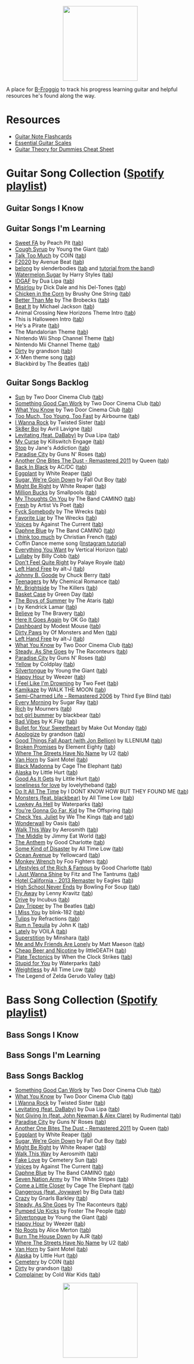 <p align="center">
    <img src="https://media.giphy.com/media/MDyNeU3fIpVJPB8gyd/giphy.gif" width="200">
</p>

A place for [B-Froggio](https://bfrogg.io) to track his progress learning guitar and helpful resources he's found along the way.

# Resources

- [Guitar Note Flashcards](https://musicards.net/music_flash_cards/read_guitar_notes.html)
- [Essential Guitar Scales](https://www.fender.com/articles/how-to/5-essential-guitar-scales-for-beginners)
- [Guitar Theory for Dummies Cheat Sheet](https://www.dummies.com/art-center/music/guitar/guitar-theory-for-dummies-cheat-sheet/)

# Guitar Song Collection ([Spotify playlist](https://open.spotify.com/playlist/720tO9EFSrf8DqXsNrNGbt?si=36G3s4OWTn-qkDMgn4Cjow))

## Guitar Songs I Know

## Guitar Songs I'm Learning

- [Sweet FA](https://open.spotify.com/track/4fY6EU3jUQQISiUR8DLXuM?si=dVFwBf2lQHW1xfd-N6kX5w) by Peach Pit ([tab](https://tabs.ultimate-guitar.com/tab/peach-pit/sweet-fa-official-2667645))
- [Cough Syrup](https://open.spotify.com/track/1UqhkbzB1kuFwt2iy4h29Q?si=n4eSPleuSbW7Ke3kSiqelg) by Young the Giant ([tab](https://tabs.ultimate-guitar.com/tab/young-the-giant/cough-syrup-official-2574357))
- [Talk Too Much](https://open.spotify.com/track/4djIFfof5TpbSGRZUpsTXq?si=30gGNzC6RM6QyE2y3SHDfw) by COIN ([tab](https://tabs.ultimate-guitar.com/tab/coin/talk-too-much-official-2573376))
- [F2020](https://open.spotify.com/track/7opTGnWVJcm1e5mWWOldpg?si=F2XBb4C7QV-pT_jYZmcyOQ) by Avenue Beat ([tab](https://tabs.ultimate-guitar.com/tab/avenue-beat/f2020-tabs-3248300))
- [belong](https://open.spotify.com/track/33n1o7mzohXiCzS6Rr5q2E?si=UD_Ycm0jTXKBgCLh_tf3vg) by slenderbodies ([tab](https://www.ultimate-guitar.com/search.php?title=slenderbodies+belong) and [tutorial from the band](https://m.youtube.com/watch?v=Z6pWYw486ak))
- [Watermelon Sugar](https://open.spotify.com/track/6UelLqGlWMcVH1E5c4H7lY?si=up8rGBAjTO-4ZiYHGXP58Q) by Harry Styles ([tab](https://tabs.ultimate-guitar.com/tab/harry-styles/watermelon-sugar-chords-2895911))
- [IDGAF](https://open.spotify.com/track/76cy1WJvNGJTj78UqeA5zr?si=DCq9gHhmRCOso-UfztDWFA) by Dua Lipa ([tab](https://tabs.ultimate-guitar.com/tab/dua-lipa/idgaf-official-2396253))
- [Misirlou](https://open.spotify.com/track/1p791U7Bx5PmvCwucN4PQN?si=GZvYWNVBR-KKbJCHgjm2Jg) by Dick Dale and his Del-Tones ([tab](https://tabs.ultimate-guitar.com/tab/dick-dale/misirlou-guitar-pro-217252))
- [Chicken in the Corn](https://open.spotify.com/track/2FSU73aYJ7awcgDbL9eAQ7?si=_9LK7-dBSyCxzb7SF2Qhqw) by Brushy One String ([tab](https://tabs.ultimate-guitar.com/tab/brushy-one-string/chicken-in-the-corn-guitar-pro-2747610))
- [Better Than Me](https://open.spotify.com/track/2ACs0dJwkSsvNZvEbvFurK?si=WYJ8eIjxQriM4MpA1AMMQQ) by The Brobecks ([tab](https://tabs.ultimate-guitar.com/tab/the-brobecks/better-than-me-chords-860284))
- [Beat It](https://open.spotify.com/track/1OOtq8tRnDM8kG2gqUPjAj?si=7xmF6vovRRmZrgbccVKLhw) by Michael Jackson ([tab](https://tabs.ultimate-guitar.com/tab/michael-jackson/beat-it-tabs-1707893))
- Animal Crossing New Horizons Theme Intro ([tab](https://tabs.ultimate-guitar.com/tab/misc-computer-games/animal-crossing-new-horizons-theme-tabs-3177260))
- This is Halloween Intro ([tab](https://tabs.ultimate-guitar.com/tab/danny-elfman/this-is-halloween-tabs-130271))
- He's a Pirate ([tab](https://tabs.ultimate-guitar.com/tab/misc-soundtrack/pirates-of-the-caribbean-hes-a-pirate-guitar-pro-710490))
- The Mandalorian Theme ([tab](https://tabs.ultimate-guitar.com/tab/misc-television/the-mandalorian-main-theme-tabs-2917766))
- Nintendo Wii Shop Channel Theme ([tab](https://tabs.ultimate-guitar.com/tab/misc-computer-games/nintendo-wii-shop-channel-theme-tabs-2316743))
- Nintendo Mii Channel Theme ([tab](https://tabs.ultimate-guitar.com/tab/misc-computer-games/nintendo-wii-mii-channel-theme-guitar-pro-1471989))
- [Dirty](https://open.spotify.com/track/3MTfE3Mo3lfwAymYLU2luX?si=ObpFqTISRD-0O-wYa8-fIw) by grandson ([tab](https://tabs.ultimate-guitar.com/tab/grandson/dirty-chords-3349028))
- X-Men theme song ([tab](https://tabs.ultimate-guitar.com/tab/misc-cartoons/x-men-theme-guitar-pro-572541))
- Blackbird by The Beatles ([tab](https://tabs.ultimate-guitar.com/tab/the-beatles/blackbird-official-2093927))

## Guitar Songs Backlog

- [Sun](https://open.spotify.com/track/5saMo1BtSHW111VrurVHe8) by Two Door Cinema Club ([tab](https://www.ultimate-guitar.com/search.php?title=Two+Door+Cinema+Club+Sun))
- [Something Good Can Work](https://open.spotify.com/track/5yDX0yhtLyf0zEXEqXqyAa) by Two Door Cinema Club ([tab](https://www.ultimate-guitar.com/search.php?title=Two+Door+Cinema+Club+Something+Good+Can+Work))
- [What You Know](https://open.spotify.com/track/3UjtIALeg72qmJiKPWBvM3) by Two Door Cinema Club ([tab](https://www.ultimate-guitar.com/search.php?title=Two+Door+Cinema+Club+What+You+Know))
- [Too Much, Too Young, Too Fast](https://open.spotify.com/track/6fhpnwCBLVamyD7gkZhXjt) by Airbourne ([tab](https://www.ultimate-guitar.com/search.php?title=Airbourne+Too+Much,+Too+Young,+Too+Fast))
- [I Wanna Rock](https://open.spotify.com/track/70Z9t1qhytWtG4cCmmi7mU) by Twisted Sister ([tab](https://www.ultimate-guitar.com/search.php?title=Twisted+Sister+I+Wanna+Rock))
- [Sk8er Boi](https://open.spotify.com/track/00Mb3DuaIH1kjrwOku9CGU) by Avril Lavigne ([tab](https://www.ultimate-guitar.com/search.php?title=Avril+Lavigne+Sk8er+Boi))
- [Levitating (feat. DaBaby)](https://open.spotify.com/track/6OqrJqDMu15AGJHJazg9Nr) by Dua Lipa ([tab](https://www.ultimate-guitar.com/search.php?title=Dua+Lipa+Levitating+(feat.+DaBaby)))
- [My Curse](https://open.spotify.com/track/5fodi5z7BngUgku13WtF81) by Killswitch Engage ([tab](https://www.ultimate-guitar.com/search.php?title=Killswitch+Engage+My+Curse))
- [Stop](https://open.spotify.com/track/7F0dwqgKzlaIRrngChBRAc) by Jane&#39;s Addiction ([tab](https://www.ultimate-guitar.com/search.php?title=Jane&#39;s+Addiction+Stop))
- [Paradise City](https://open.spotify.com/track/6eN1f9KNmiWEhpE2RhQqB5) by Guns N&#39; Roses ([tab](https://www.ultimate-guitar.com/search.php?title=Guns+N&#39;+Roses+Paradise+City))
- [Another One Bites The Dust - Remastered 2011](https://open.spotify.com/track/57JVGBtBLCfHw2muk5416J) by Queen ([tab](https://www.ultimate-guitar.com/search.php?title=Queen+Another+One+Bites+The+Dust+-+Remastered+2011))
- [Back In Black](https://open.spotify.com/track/08mG3Y1vljYA6bvDt4Wqkj) by AC/DC ([tab](https://www.ultimate-guitar.com/search.php?title=AC/DC+Back+In+Black))
- [Eggplant](https://open.spotify.com/track/4qgNwAm5F5YUtEgAz3n3fc) by White Reaper ([tab](https://www.ultimate-guitar.com/search.php?title=White+Reaper+Eggplant))
- [Sugar, We&#39;re Goin Down](https://open.spotify.com/track/2TfSHkHiFO4gRztVIkggkE) by Fall Out Boy ([tab](https://www.ultimate-guitar.com/search.php?title=Fall+Out+Boy+Sugar,+We&#39;re+Goin+Down))
- [Might Be Right](https://open.spotify.com/track/5YTDnlr6qzl0XIGCqHP7sx) by White Reaper ([tab](https://www.ultimate-guitar.com/search.php?title=White+Reaper+Might+Be+Right))
- [Million Bucks](https://open.spotify.com/track/6Hx7kdHB9kGdxnw2EwSx2V) by Smallpools ([tab](https://www.ultimate-guitar.com/search.php?title=Smallpools+Million+Bucks))
- [My Thoughts On You](https://open.spotify.com/track/0OkMj0czyhrDCIhOSLFpHK) by The Band CAMINO ([tab](https://www.ultimate-guitar.com/search.php?title=The+Band+CAMINO+My+Thoughts+On+You))
- [Fresh](https://open.spotify.com/track/3joBAxXdN3HFkvvbkxJEwl) by Artist Vs Poet ([tab](https://www.ultimate-guitar.com/search.php?title=Artist+Vs+Poet+Fresh))
- [Fvck Somebody](https://open.spotify.com/track/1GU6oaDhWaypMzfP51BYKo) by The Wrecks ([tab](https://www.ultimate-guitar.com/search.php?title=The+Wrecks+Fvck+Somebody))
- [Favorite Liar](https://open.spotify.com/track/1scwknKtBQpreYy6MSoJqJ) by The Wrecks ([tab](https://www.ultimate-guitar.com/search.php?title=The+Wrecks+Favorite+Liar))
- [Voices](https://open.spotify.com/track/7JzWz4mgrthdmX52b0Z7mz) by Against The Current ([tab](https://www.ultimate-guitar.com/search.php?title=Against+The+Current+Voices))
- [Daphne Blue](https://open.spotify.com/track/2FhJvFKyZng57iVQmFayVw) by The Band CAMINO ([tab](https://www.ultimate-guitar.com/search.php?title=The+Band+CAMINO+Daphne+Blue))
- [i think too much](https://open.spotify.com/track/6wFqLYmiXyGvprbWa4ogm8) by Christian French ([tab](https://www.ultimate-guitar.com/search.php?title=Christian+French+i+think+too+much))
- Coffin Dance meme song ([Instagram tutorial](https://www.instagram.com/p/CHQjHkSH_Da/?igshid=16a6e249ztw49))
- [Everything You Want](https://open.spotify.com/track/4cKGldbhGJniI8BrB3K6tb?si=NGkL4_bMQrGVlwMCimS9eg) by Vertical Horizon ([tab](https://www.ultimate-guitar.com/search.php?title=Vertical+Horizon+Everything+You+Want))
- [Lullaby](https://open.spotify.com/track/2objgary7lTlPrbuv8V84t?si=OWm2Od4QRmq0KzLaRi3_Aw) by Billy Cobb ([tab](https://www.ultimate-guitar.com/search.php?title=Billy+Cobb+Lullaby))
- [Don&#39;t Feel Quite Right](https://open.spotify.com/track/0Snvra2e8WNFin18njZ4G2?si=PChJ98G_Trq1xzSAkCgDGg) by Palaye Royale ([tab](https://www.ultimate-guitar.com/search.php?title=Palaye+Royale+Don&#39;t+Feel+Quite+Right))
- [Left Hand Free](https://open.spotify.com/track/4iEOVEULZRvmzYSZY2ViKN?si=wc00FKsgSp6ZxoG5amAoBQ) by alt-J ([tab](https://www.ultimate-guitar.com/search.php?title=alt-J+Left+Hand+Free))
- [Johnny B. Goode](https://open.spotify.com/track/2QfiRTz5Yc8DdShCxG1tB2?si=qbQ6xhO3SPatGF_-LYxVjQ) by Chuck Berry ([tab](https://www.ultimate-guitar.com/search.php?title=Chuck+Berry+Johnny+B.+Goode))
- [Teenagers](https://open.spotify.com/track/7j31rVgGX9Q2blT92VBEA0?si=T7WadN4PTNKO0kDUBV26fw) by My Chemical Romance ([tab](https://www.ultimate-guitar.com/search.php?title=My+Chemical+Romance+Teenagers))
- [Mr. Brightside](https://open.spotify.com/track/7oK9VyNzrYvRFo7nQEYkWN?si=icEQE3U1TAeg0eBppIK-YQ) by The Killers ([tab](https://www.ultimate-guitar.com/search.php?title=The+Killers+Mr.+Brightside))
- [Basket Case](https://open.spotify.com/track/6L89mwZXSOwYl76YXfX13s?si=f0BoIeJoSmO6WWSz9qFQtA) by Green Day ([tab](https://www.ultimate-guitar.com/search.php?title=Green+Day+Basket+Case))
- [The Boys of Summer](https://open.spotify.com/track/5BmagRD7Thki6O1zZwbxBy?si=-IobpV_xTJ2AuDm2HTNT5g) by The Ataris ([tab](https://www.ultimate-guitar.com/search.php?title=The+Ataris+The+Boys+of+Summer))
- [i](https://open.spotify.com/track/7wdzLe2Gsx1RGqbvYZHASz?si=rwQHZiA6RRWYkq4BEJsC2Q) by Kendrick Lamar ([tab](https://www.ultimate-guitar.com/search.php?title=Kendrick+Lamar+i))
- [Believe](https://open.spotify.com/track/4Wvr1YaxNsCujq77dKujys?si=2-vKGSJ7SKe7l31jsuHo2Q) by The Bravery ([tab](https://www.ultimate-guitar.com/search.php?title=The+Bravery+Believe))
- [Here It Goes Again](https://open.spotify.com/track/1pHP4JeQV9wDx87D6qH9hD?si=5a9TdFu1RRuQ9wf0VgB39g) by OK Go ([tab](https://www.ultimate-guitar.com/search.php?title=OK+Go+Here+It+Goes+Again))
- [Dashboard](https://open.spotify.com/track/0Fe3WxeO6lZZxj7ytvbDUh?si=LzgSNvBkTO26t2gBDgybsg) by Modest Mouse ([tab](https://www.ultimate-guitar.com/search.php?title=Modest+Mouse+Dashboard))
- [Dirty Paws](https://open.spotify.com/track/1hxq7kWQnwdhxgpEugBMGk?si=syPMBBXFQA-jlDlmcqJ-aQ) by Of Monsters and Men ([tab](https://www.ultimate-guitar.com/search.php?title=Of+Monsters+and+Men+Dirty+Paws))
- [Left Hand Free](https://open.spotify.com/track/4NwJWJ7rIZBnv8TwNRhGG2?si=3_uzMG-SSjmVhAH5xPXcYQ) by alt-J ([tab](https://www.ultimate-guitar.com/search.php?title=alt-J+Left+Hand+Free))
- [What You Know](https://open.spotify.com/track/7oRgM9AfaDq0rm4ovEVYqG?si=rNpLL5TuRs-FfgF_Zgqs-Q) by Two Door Cinema Club ([tab](https://www.ultimate-guitar.com/search.php?title=Two+Door+Cinema+Club+What+You+Know))
- [Steady, As She Goes](https://open.spotify.com/track/2zk1COXk7NaAaDW1KWMuio?si=eyNKdgcLQ2OQoQQ8SJfD4Q) by The Raconteurs ([tab](https://www.ultimate-guitar.com/search.php?title=The+Raconteurs+Steady,+As+She+Goes))
- [Paradise City](https://open.spotify.com/track/5Fz2wrKAjhKpWeTwvE1Ct3?si=-8TjRH4LTmOE1ru7TyqRrg) by Guns N&#39; Roses ([tab](https://www.ultimate-guitar.com/search.php?title=Guns+N&#39;+Roses+Paradise+City))
- [Yellow](https://open.spotify.com/track/3AJwUDP919kvQ9QcozQPxg?si=JlarEVXLTTijPyQZ5ypNZQ) by Coldplay ([tab](https://www.ultimate-guitar.com/search.php?title=Coldplay+Yellow))
- [Silvertongue](https://open.spotify.com/track/0yTJtxZJ5VLfBEHhiNUNeY?si=tQ68Y8AbSjiOLyerxdvVgA) by Young the Giant ([tab](https://www.ultimate-guitar.com/search.php?title=Young+the+Giant+Silvertongue))
- [Happy Hour](https://open.spotify.com/track/6ILpnOUHollfHp4xWH7nqV?si=-qDp57VdRh2YuZppRZcEZw) by Weezer ([tab](https://www.ultimate-guitar.com/search.php?title=Weezer+Happy+Hour))
- [I Feel Like I&#39;m Drowning](https://open.spotify.com/track/42zJqS8TW1Lpsa186of3OY?si=4oTyySn8R5-wU-iHRwVhRg) by Two Feet ([tab](https://www.ultimate-guitar.com/search.php?title=Two+Feet+I+Feel+Like+I&#39;m+Drowning))
- [Kamikaze](https://open.spotify.com/track/3YQ96qkxiEwTLwgu2Izcmq?si=lSV7CiEtQ_G06bmKu_ymaw) by WALK THE MOON ([tab](https://www.ultimate-guitar.com/search.php?title=WALK+THE+MOON+Kamikaze))
- [Semi-Charmed Life - Remastered 2006](https://open.spotify.com/track/6xHPWNQoObebyt5mhnFuf2?si=HfFrKJ6aRtCFWKvDT4lROQ) by Third Eye Blind ([tab](https://www.ultimate-guitar.com/search.php?title=Third+Eye+Blind+Semi-Charmed+Life+-+Remastered+2006))
- [Every Morning](https://open.spotify.com/track/2ouURa1AIXp3AvkS52Jry5?si=rPeVCs26St2AvYCFnUb85A) by Sugar Ray ([tab](https://www.ultimate-guitar.com/search.php?title=Sugar+Ray+Every+Morning))
- [Rich](https://open.spotify.com/track/59emGJDCTWRSBcMEG9M29f?si=fviqJefIQZKPMp_cBlNJXw) by Mourners ([tab](https://www.ultimate-guitar.com/search.php?title=Mourners+Rich))
- [hot girl bummer](https://open.spotify.com/track/7aiClxsDWFRQ0Kzk5KI5ku?si=bR7XJ8ntQeerbzqYE7GzFA) by blackbear ([tab](https://www.ultimate-guitar.com/search.php?title=blackbear+hot+girl+bummer))
- [Bad Vibes](https://open.spotify.com/track/0POuQCMT4zyRzB2MjbzVaI?si=qBpxd4UCTeqbIFaxoTt1BA) by K.Flay ([tab](https://www.ultimate-guitar.com/search.php?title=K.Flay+Bad+Vibes))
- [Bullet for Your Sweetheart](https://open.spotify.com/track/4Z4EeEBGhvcoBwQmHIl0km?si=kQnNNvp9T56GY_ukz2uXow) by Make Out Monday ([tab](https://www.ultimate-guitar.com/search.php?title=Make+Out+Monday+Bullet+for+Your+Sweetheart))
- [Apologize](https://open.spotify.com/track/1JG8pJ7G8qJiy98DzCBL2E?si=GsJzD9KGRuWZ6q_hHR-zwQ) by grandson ([tab](https://www.ultimate-guitar.com/search.php?title=grandson+Apologize))
- [Good Things Fall Apart (with Jon Bellion)](https://open.spotify.com/track/3LxG9HkMMFP0MZuiw3O2rF?si=YJKTGNCaTTGOWJaDJTDJ-g) by ILLENIUM ([tab](https://www.ultimate-guitar.com/search.php?title=ILLENIUM+Good+Things+Fall+Apart+(with+Jon+Bellion)))
- [Broken Promises](https://open.spotify.com/track/2YnvR7uhlWpPdYUn1eR25y?si=tAAp6V82QbS5YY97drykLg) by Element Eighty ([tab](https://www.ultimate-guitar.com/search.php?title=Element+Eighty+Broken+Promises))
- [Where The Streets Have No Name](https://open.spotify.com/track/2TlXPShOrPn4K51fP0Fykd?si=G9yeuQFfQkWG9XjjEn9X0w) by U2 ([tab](https://www.ultimate-guitar.com/search.php?title=U2+Where+The+Streets+Have+No+Name))
- [Van Horn](https://open.spotify.com/track/4UgLRXh1z9NorzrdawpIgj?si=MtnZGW2nT1-Zp5hbz8E4_w) by Saint Motel ([tab](https://www.ultimate-guitar.com/search.php?title=Saint+Motel+Van+Horn))
- [Black Madonna](https://open.spotify.com/track/4Y6GIje3GErVRIq1Ff5BJq?si=dl71qlk-S0alF8Qp-1ezNg) by Cage The Elephant ([tab](https://www.ultimate-guitar.com/search.php?title=Cage+The+Elephant+Black+Madonna))
- [Alaska](https://open.spotify.com/track/0sSoNYwZLoE4gLAKIG4uYL?si=7rqKJ1miS8aXGVJWvjiY3g) by Little Hurt ([tab](https://www.ultimate-guitar.com/search.php?title=Little+Hurt+Alaska))
- [Good As It Gets](https://open.spotify.com/track/79HFFYAPOd80mvfOkwDv1n?si=dFI3fvwGRSO69kkTWMGbvw) by Little Hurt ([tab](https://www.ultimate-guitar.com/search.php?title=Little+Hurt+Good+As+It+Gets))
- [loneliness for love](https://open.spotify.com/track/5Kth6cQqMCY9HSo0GbhjUF?si=sdJWgzIYRCaBrrprSyzcQw) by lovelytheband ([tab](https://www.ultimate-guitar.com/search.php?title=lovelytheband+loneliness+for+love))
- [Do It All The Time](https://open.spotify.com/track/14ny3vlL25p6Vix2Sb8k1b?si=mW6Ly1DuTSCdo5KqKxYaPA) by I DONT KNOW HOW BUT THEY FOUND ME ([tab](https://www.ultimate-guitar.com/search.php?title=I+DONT+KNOW+HOW+BUT+THEY+FOUND+ME+Do+It+All+The+Time))
- [Monsters (feat. blackbear)](https://open.spotify.com/track/0tyR7Bu9P086aWBFZ4QJoo?si=4fbzn6ooQWCg08hB2_9Rnw) by All Time Low ([tab](https://www.ultimate-guitar.com/search.php?title=All+Time+Low+Monsters+(feat.+blackbear)))
- [Lowkey As Hell](https://open.spotify.com/track/1syWM2X9Joy2MdRznIaTil?si=7CXGy7aUQNO4yuna1oF1OQ) by Waterparks ([tab](https://www.ultimate-guitar.com/search.php?title=Waterparks+Lowkey+As+Hell))
- [You&#39;re Gonna Go Far, Kid](https://open.spotify.com/track/6TfBA04WJ3X1d1wXhaCFVT?si=8Z3NzKvmTxq2hx4gYBcd7g) by The Offspring ([tab](https://tabs.ultimate-guitar.com/tab/the-offspring/youre-gonna-go-far-kid-official-1942431))
- [Check Yes, Juliet](https://open.spotify.com/track/0wVluBsVAVzBKrqspuCcwR?si=Ur6c59oqS42PZzhSJ93B4g) by We The Kings ([tab](https://tabs.ultimate-guitar.com/tab/we-the-kings/check-yes-juliet-tabs-609373) and [tab](https://tabs.ultimate-guitar.com/tab/we-the-kings/check-yes-juliet-official-2284699))
- [Wonderwall](https://open.spotify.com/track/1qPbGZqppFwLwcBC1JQ6Vr?si=z2pEiPrQQDOqPOqd9aQMoA) by Oasis ([tab](https://tabs.ultimate-guitar.com/tab/oasis/wonderwall-chords-6125))
- [Walk This Way](https://open.spotify.com/track/5SZ6zX4rOrEQferfFC2MfP?si=4XLtdf8BR9KA-pp3bDNPJA) by Aerosmith ([tab](https://tabs.ultimate-guitar.com/tab/aerosmith/walk-this-way-tabs-28524))
- [The Middle](https://open.spotify.com/track/6GG73Jik4jUlQCkKg9JuGO?si=Dy8WUOlhS7O6BwkXbdJgLQ) by Jimmy Eat World ([tab](https://tabs.ultimate-guitar.com/tab/jimmy-eat-world/the-middle-official-1917701))
- [The Anthem](https://open.spotify.com/track/0BRHnOFm6sjxN1i9LJrUDu?si=mlkZ4tQQQcGsuSQrMtAUYA) by Good Charlotte ([tab](https://tabs.ultimate-guitar.com/tab/good-charlotte/the-anthem-official-1911477))
- [Some Kind of Disaster](https://open.spotify.com/track/02lU0Hj680zVexT4GqJJZ4?si=L0spxHi4QqWu7k8ORUqgIA) by All Time Low ([tab](https://tabs.ultimate-guitar.com/tab/all-time-low/some-kind-of-disaster-tabs-2966459))
- [Ocean Avenue](https://open.spotify.com/track/23oxJmDc1V9uLUSmN2LIvx?si=Nk9D8vO5QYyRHCscdbBZxw) by Yellowcard ([tab](https://tabs.ultimate-guitar.com/tab/yellowcard/ocean-avenue-official-1968723))
- [Monkey Wrench](https://open.spotify.com/track/44wXefe8WB9Fd6xwtmAwbR?si=4c3_9GsTSCO1-maQHbtorA) by Foo Fighters ([tab](https://tabs.ultimate-guitar.com/tab/foo-fighters/monkey-wrench-guitar-pro-271468))
- [Lifestyles of the Rich &amp; Famous](https://open.spotify.com/track/2g2a5kDeZexbUTD8abcvm6?si=V7WhoUHyRM6LCt1mjGUxig) by Good Charlotte ([tab](https://tabs.ultimate-guitar.com/tab/good-charlotte/lifestyles-of-the-rich-and-famous-official-2612508))
- [I Just Wanna Shine](https://open.spotify.com/track/4GZ3YCkuH0VvTluVLwUp4g?si=s4RZY1CpQ56JmJhFA3H0WQ) by Fitz and The Tantrums ([tab](https://tabs.ultimate-guitar.com/tab/fitz-and-the-tantrums/i-just-wanna-shine-chords-2833498))
- [Hotel California - 2013 Remaster](https://open.spotify.com/track/40riOy7x9W7GXjyGp4pjAv?si=PVpukrJgRHepzowuhTYZPg) by Eagles ([tab](https://tabs.ultimate-guitar.com/tab/eagles/hotel-california-tabs-14288))
- [High School Never Ends](https://open.spotify.com/track/1bhjMY5O0ZjB41OHcdRH0a?si=fo0dcbSoSp-iNZrOTB3bxg) by Bowling For Soup ([tab](https://tabs.ultimate-guitar.com/tab/bowling-for-soup/high-school-never-ends-official-2208031))
- [Fly Away](https://open.spotify.com/track/1OxcIUqVmVYxT6427tbhDW?si=0szhBU4SQVSh-nEBfyggQQ) by Lenny Kravitz ([tab](https://tabs.ultimate-guitar.com/tab/lenny-kravitz/fly-away-official-1948613))
- [Drive](https://open.spotify.com/track/7nnWIPM5hwE3DaUBkvOIpy?si=yL_ZXWyQRK613JBar-r12g) by Incubus ([tab](https://tabs.ultimate-guitar.com/tab/incubus/drive-official-2152345))
- [Day Tripper](https://open.spotify.com/track/29b2b96jozyD9GPCkOrVLs?si=F-iGIUpCR5SJS_y-AN33Nw) by The Beatles ([tab](https://tabs.ultimate-guitar.com/tab/the-beatles/day-tripper-tabs-60689))
- [I Miss You](https://open.spotify.com/track/1oTo3ijRbaDAtrjJrGAPSw?si=oZfNmDHLQ4KXqoKDKgSqrg) by blink-182 ([tab](https://www.ultimate-guitar.com/search.php?title=blink-182+I+Miss+You))
- [Tulips](https://open.spotify.com/track/2PP0ZyMIHrLVtmHXvg74Cz?si=mh8tJus2T5-kKbrDNiW1DQ) by Refractions ([tab](https://www.ultimate-guitar.com/search.php?title=Refractions+Tulips))
- [Rum n Tequila](https://open.spotify.com/track/3kSmaObYtsjFbusk0HBBuX?si=zNvnP3peQOeKzPT754ZSOQ) by John K ([tab](https://www.ultimate-guitar.com/search.php?title=John+K+Rum+n+Tequila))
- [Lately](https://open.spotify.com/track/4khDuvRnfUs0RFrGnYlWSf?si=CgeD_i91Rtm0sXwWzIO7KQ) by VOILÀ ([tab](https://www.ultimate-guitar.com/search.php?title=VOILÀ+Lately))
- [Superstition](https://open.spotify.com/track/0egrDwMUX1RmdGP90JLmbJ?si=EPbd-6u8TJCiBt1PoOriKQ) by Minshara ([tab](https://www.ultimate-guitar.com/search.php?title=Minshara+Superstition))
- [Me and My Friends Are Lonely](https://open.spotify.com/track/1lLGOHbOgsrJ2tFQYKNK44?si=yzoVqvBGQ5KZ54sCtYhLuA) by Matt Maeson ([tab](https://www.ultimate-guitar.com/search.php?title=Matt+Maeson+Me+and+My+Friends+Are+Lonely))
- [Cheap Beer and Nicotine](https://open.spotify.com/track/134U6Mp1fKxXIKLaSyo2ca?si=GrOBQsdYTemptCkRssS7lA) by littleDEATH ([tab](https://www.ultimate-guitar.com/search.php?title=littleDEATH+Cheap+Beer+and+Nicotine))
- [Plate Tectonics](https://open.spotify.com/track/080IENUoropPZpu1IdqABZ?si=Z0THOVfMQkeOecM6hz9udQ) by When the Clock Strikes ([tab](https://www.ultimate-guitar.com/search.php?title=When+the+Clock+Strikes+Plate+Tectonics))
- [Stupid for You](https://open.spotify.com/track/1N7Aep1OewK9diaN9WbuuR?si=IybUUuOeT9iq3hki3sqyrQ) by Waterparks ([tab](https://tabs.ultimate-guitar.com/tab/waterparks/stupid-for-you-official-2787112))
- [Weightless](https://open.spotify.com/track/0aZJGkkXR3DgaFqo5sB8ot?si=CITC_ix1QzyPIi_jYyEByQ) by All Time Low ([tab](https://www.ultimate-guitar.com/search.php?title=All+Time+Low+Weightless))
- The Legend of Zelda Gerudo Valley ([tab](https://tabs.ultimate-guitar.com/tab/misc-computer-games/the-legend-of-zelda-ocarina-of-time-gerudo-valley-guitar-pro-1194202))

# Bass Song Collection ([Spotify playlist](https://open.spotify.com/playlist/6HLNbCz2enOhrv5FrEYrwp?si=j1FXBwLSQY2vJkGKDpw7UA))

## Bass Songs I Know

## Bass Songs I'm Learning

## Bass Songs Backlog

- [Something Good Can Work](https://open.spotify.com/track/5yDX0yhtLyf0zEXEqXqyAa) by Two Door Cinema Club ([tab](https://www.ultimate-guitar.com/search.php?title=Two+Door+Cinema+Club+Something+Good+Can+Work))
- [What You Know](https://open.spotify.com/track/3UjtIALeg72qmJiKPWBvM3) by Two Door Cinema Club ([tab](https://www.ultimate-guitar.com/search.php?title=Two+Door+Cinema+Club+What+You+Know))
- [I Wanna Rock](https://open.spotify.com/track/70Z9t1qhytWtG4cCmmi7mU) by Twisted Sister ([tab](https://www.ultimate-guitar.com/search.php?title=Twisted+Sister+I+Wanna+Rock))
- [Levitating (feat. DaBaby)](https://open.spotify.com/track/6OqrJqDMu15AGJHJazg9Nr) by Dua Lipa ([tab](https://www.ultimate-guitar.com/search.php?title=Dua+Lipa+Levitating+(feat.+DaBaby)))
- [Not Giving In (feat. John Newman &amp; Alex Clare)](https://open.spotify.com/track/0mq8gFHMpr9Pc1603T7cdS) by Rudimental ([tab](https://www.ultimate-guitar.com/search.php?title=Rudimental+Not+Giving+In+(feat.+John+Newman+&amp;+Alex+Clare)))
- [Paradise City](https://open.spotify.com/track/6eN1f9KNmiWEhpE2RhQqB5) by Guns N&#39; Roses ([tab](https://www.ultimate-guitar.com/search.php?title=Guns+N&#39;+Roses+Paradise+City))
- [Another One Bites The Dust - Remastered 2011](https://open.spotify.com/track/57JVGBtBLCfHw2muk5416J) by Queen ([tab](https://www.ultimate-guitar.com/search.php?title=Queen+Another+One+Bites+The+Dust+-+Remastered+2011))
- [Eggplant](https://open.spotify.com/track/4qgNwAm5F5YUtEgAz3n3fc) by White Reaper ([tab](https://www.ultimate-guitar.com/search.php?title=White+Reaper+Eggplant))
- [Sugar, We&#39;re Goin Down](https://open.spotify.com/track/2TfSHkHiFO4gRztVIkggkE) by Fall Out Boy ([tab](https://www.ultimate-guitar.com/search.php?title=Fall+Out+Boy+Sugar,+We&#39;re+Goin+Down))
- [Might Be Right](https://open.spotify.com/track/5YTDnlr6qzl0XIGCqHP7sx) by White Reaper ([tab](https://www.ultimate-guitar.com/search.php?title=White+Reaper+Might+Be+Right))
- [Walk This Way](https://open.spotify.com/track/5SZ6zX4rOrEQferfFC2MfP) by Aerosmith ([tab](https://www.ultimate-guitar.com/search.php?title=Aerosmith+Walk+This+Way))
- [Fake Love](https://open.spotify.com/track/4ekEPnMf0RvF7z8rL9Xgzl) by Cemetery Sun ([tab](https://www.ultimate-guitar.com/search.php?title=Cemetery+Sun+Fake+Love))
- [Voices](https://open.spotify.com/track/7JzWz4mgrthdmX52b0Z7mz) by Against The Current ([tab](https://www.ultimate-guitar.com/search.php?title=Against+The+Current+Voices))
- [Daphne Blue](https://open.spotify.com/track/2FhJvFKyZng57iVQmFayVw) by The Band CAMINO ([tab](https://www.ultimate-guitar.com/search.php?title=The+Band+CAMINO+Daphne+Blue))
- [Seven Nation Army](https://open.spotify.com/track/7i6r9KotUPQg3ozKKgEPIN?si=yUi0S3oiQ4uD3zRP3DIY0Q) by The White Stripes ([tab](https://www.ultimate-guitar.com/search.php?title=The+White+Stripes+Seven+Nation+Army))
- [Come a Little Closer](https://open.spotify.com/track/7fK8e68OFiIgUpcWKzu1nM?si=pO8rLla4SFCszMKgkJHrHw) by Cage The Elephant ([tab](https://www.ultimate-guitar.com/search.php?title=Cage+The+Elephant+Come+a+Little+Closer))
- [Dangerous (feat. Joywave)](https://open.spotify.com/track/2rPw8mIZPu987REVeDbrjt?si=Hig-L-2cSRqKE8Wy941A8w) by Big Data ([tab](https://www.ultimate-guitar.com/search.php?title=Big+Data+Dangerous+(feat.+Joywave)))
- [Crazy](https://open.spotify.com/track/1vxw6aYJls2oq3gW0DujAo?si=dYW5ob5SRYaXhnSVaScbvw) by Gnarls Barkley ([tab](https://www.ultimate-guitar.com/search.php?title=Gnarls+Barkley+Crazy))
- [Steady, As She Goes](https://open.spotify.com/track/2zk1COXk7NaAaDW1KWMuio?si=eyNKdgcLQ2OQoQQ8SJfD4Q) by The Raconteurs ([tab](https://www.ultimate-guitar.com/search.php?title=The+Raconteurs+Steady,+As+She+Goes))
- [Pumped Up Kicks](https://open.spotify.com/track/7w87IxuO7BDcJ3YUqCyMTT?si=D7Rk_FmeQ_CHZT0v3HVGhQ) by Foster The People ([tab](https://www.ultimate-guitar.com/search.php?title=Foster+The+People+Pumped+Up+Kicks))
- [Silvertongue](https://open.spotify.com/track/0yTJtxZJ5VLfBEHhiNUNeY?si=tQ68Y8AbSjiOLyerxdvVgA) by Young the Giant ([tab](https://www.ultimate-guitar.com/search.php?title=Young+the+Giant+Silvertongue))
- [Happy Hour](https://open.spotify.com/track/6ILpnOUHollfHp4xWH7nqV?si=-qDp57VdRh2YuZppRZcEZw) by Weezer ([tab](https://www.ultimate-guitar.com/search.php?title=Weezer+Happy+Hour))
- [No Roots](https://open.spotify.com/track/4CdfFYzaAJ0y0beKzmgJSn?si=OoHY2jucR9iP0ZUoQWW6dA) by Alice Merton ([tab](https://www.ultimate-guitar.com/search.php?title=Alice+Merton+No+Roots))
- [Burn The House Down](https://open.spotify.com/track/2HaYSyjZmqhFVviYOakAth?si=bAC4BG9JSF6dZgYkQkVKjA) by AJR ([tab](https://www.ultimate-guitar.com/search.php?title=AJR+Burn+The+House+Down))
- [Where The Streets Have No Name](https://open.spotify.com/track/2TlXPShOrPn4K51fP0Fykd?si=G9yeuQFfQkWG9XjjEn9X0w) by U2 ([tab](https://www.ultimate-guitar.com/search.php?title=U2+Where+The+Streets+Have+No+Name))
- [Van Horn](https://open.spotify.com/track/4UgLRXh1z9NorzrdawpIgj?si=MtnZGW2nT1-Zp5hbz8E4_w) by Saint Motel ([tab](https://www.ultimate-guitar.com/search.php?title=Saint+Motel+Van+Horn))
- [Alaska](https://open.spotify.com/track/0sSoNYwZLoE4gLAKIG4uYL?si=v7D6423jQKanWwrUFIZXyg) by Little Hurt ([tab](https://www.ultimate-guitar.com/search.php?title=Little+Hurt+Alaska))
- [Cemetery](https://open.spotify.com/track/5czZkLGepjburbkbEaCfm4?si=dkauwvnLRL2oHA7uzzPHwQ) by COIN ([tab](https://www.ultimate-guitar.com/search.php?title=COIN+Cemetery))
- [Dirty](https://open.spotify.com/track/3MTfE3Mo3lfwAymYLU2luX?si=ObpFqTISRD-0O-wYa8-fIw) by grandson ([tab](https://www.ultimate-guitar.com/search.php?title=grandson+Dirty))
- [Complainer](https://open.spotify.com/track/6ikOGMtTgDxzZLrNuemotc?si=BKnQKEjrSXGXS18BE3Oj_A) by Cold War Kids ([tab](https://www.ultimate-guitar.com/search.php?title=Cold+War+Kids+Complainer))

<p align="center">
    <img src="https://media.giphy.com/media/Vh3u3B4es2Vw7eXxFS/giphy.gif" width="200">
</p>
